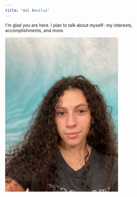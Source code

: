 ```yaml
---
title: "Adi Beniluz"
---
```


I'm glad you are here. I plan to talk about myself- my interests, accomplishments, and more.

<img src="picOfMe.jpg" height="500" width="365">
<br> 

